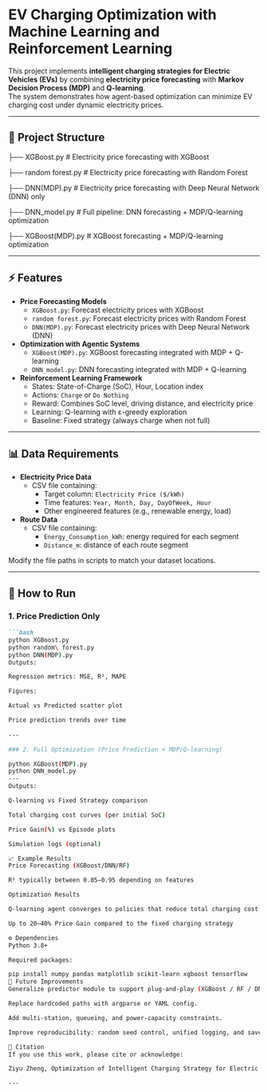 # EV Charging Optimization with Machine Learning and Reinforcement Learning

This project implements **intelligent charging strategies for Electric Vehicles (EVs)** by combining **electricity price forecasting** with **Markov Decision Process (MDP)** and **Q-learning**.  
The system demonstrates how agent-based optimization can minimize EV charging cost under dynamic electricity prices.

---

## 📌 Project Structure

├── XGBoost.py # Electricity price forecasting with XGBoost

├── random forest.py # Electricity price forecasting with Random Forest

├── DNN(MDP).py # Electricity price forecasting with Deep Neural Network (DNN) only

├── DNN_model.py # Full pipeline: DNN forecasting + MDP/Q-learning optimization

├── XGBoost(MDP).py # XGBoost forecasting + MDP/Q-learning optimization

---

## ⚡ Features

- **Price Forecasting Models**
  - `XGBoost.py`: Forecast electricity prices with XGBoost
  - `random forest.py`: Forecast electricity prices with Random Forest
  - `DNN(MDP).py`: Forecast electricity prices with Deep Neural Network (DNN)
- **Optimization with Agentic Systems**
  - `XGBoost(MDP).py`: XGBoost forecasting integrated with MDP + Q-learning
  - `DNN_model.py`: DNN forecasting integrated with MDP + Q-learning
- **Reinforcement Learning Framework**
  - States: State-of-Charge (SoC), Hour, Location index
  - Actions: `Charge` or `Do Nothing`
  - Reward: Combines SoC level, driving distance, and electricity price
  - Learning: Q-learning with ε-greedy exploration
  - Baseline: Fixed strategy (always charge when not full)


---
## 📊 Data Requirements

- **Electricity Price Data**
  - CSV file containing:
    - Target column: `Electricity Price ($/kWh)`
    - Time features: `Year, Month, Day, DayOfWeek, Hour`
    - Other engineered features (e.g., renewable energy, load)
- **Route Data**
  - CSV file containing:
    - `Energy_Consumption_kWh`: energy required for each segment
    - `Distance_m`: distance of each route segment

Modify the file paths in scripts to match your dataset locations.



---
## 🚀 How to Run

### 1. Price Prediction Only
```markdown
```bash
python XGBoost.py
python random\ forest.py
python DNN(MDP).py
Outputs:

Regression metrics: MSE, R², MAPE

Figures:

Actual vs Predicted scatter plot

Price prediction trends over time
  
---

### 2. Full Optimization (Price Prediction + MDP/Q-learning)

python XGBoost(MDP).py
python DNN_model.py
---
Outputs:

Q-learning vs Fixed Strategy comparison

Total charging cost curves (per initial SoC)

Price Gain(%) vs Episode plots

Simulation logs (optional)

📈 Example Results
Price Forecasting (XGBoost/DNN/RF)

R² typically between 0.85–0.95 depending on features

Optimization Results

Q-learning agent converges to policies that reduce total charging cost

Up to 20–40% Price Gain compared to the fixed charging strategy

⚙️ Dependencies
Python 3.8+

Required packages:

pip install numpy pandas matplotlib scikit-learn xgboost tensorflow
🔮 Future Improvements
Generalize predictor module to support plug-and-play (XGBoost / RF / DNN / others).

Replace hardcoded paths with argparse or YAML config.

Add multi-station, queueing, and power-capacity constraints.

Improve reproducibility: random seed control, unified logging, and saved models.

📝 Citation
If you use this work, please cite or acknowledge:

Ziyu Zheng, Optimization of Intelligent Charging Strategy for Electric Vehicles based on Machine Learning, Reinforcement Learning, and Markov Decision Process, University of Sussex, 2024.

---
